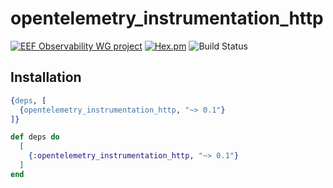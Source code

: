 # opentelemetry_instrumentation_http

[![EEF Observability WG project](https://img.shields.io/badge/EEF-Observability-black)](https://github.com/erlef/eef-observability-wg)
[![Hex.pm](https://img.shields.io/hexpm/v/opentelemetry_instrumentation_http)](https://hex.pm/packages/opentelemetry_instrumentation_http)
![Build Status](https://github.com/open-telemetry/opentelemetry-erlang-contrib/workflows/Erlang/badge.svg)


## Installation

```erlang
{deps, [
  {opentelemetry_instrumentation_http, "~> 0.1"}
]}
```
```elixir
def deps do
  [
    {:opentelemetry_instrumentation_http, "~> 0.1"}
  ]
end
```

